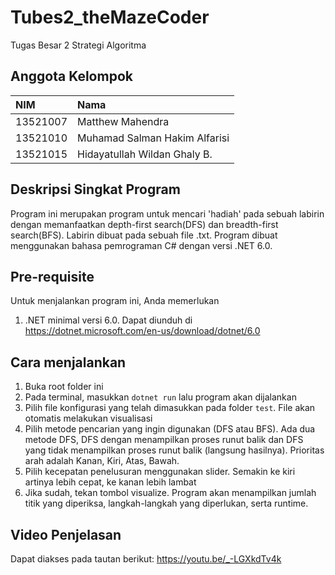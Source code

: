 # Tubes2_theMazeCoder
Tugas Besar 2 Strategi Algoritma

## Anggota Kelompok
| NIM | Nama |
| :-- | :--- |
| 13521007 | Matthew Mahendra |
| 13521010 | Muhamad Salman Hakim Alfarisi |
| 13521015 | Hidayatullah Wildan Ghaly B. |

## Deskripsi Singkat Program
Program ini merupakan program untuk mencari 'hadiah' pada sebuah labirin dengan memanfaatkan depth-first search(DFS) dan breadth-first search(BFS). Labirin dibuat pada sebuah file .txt. Program dibuat menggunakan bahasa pemrograman C# dengan versi .NET 6.0.

## Pre-requisite
Untuk menjalankan program ini, Anda memerlukan
1. .NET minimal versi 6.0. Dapat diunduh di https://dotnet.microsoft.com/en-us/download/dotnet/6.0

## Cara menjalankan
1. Buka root folder ini
2. Pada terminal, masukkan `dotnet run` lalu program akan dijalankan
3. Pilih file konfigurasi yang telah dimasukkan pada folder `test`. File akan otomatis melakukan visualisasi
4. Pilih metode pencarian yang ingin digunakan (DFS atau BFS). Ada dua metode DFS, DFS dengan menampilkan proses runut balik dan DFS yang tidak menampilkan proses runut balik (langsung hasilnya). Prioritas arah adalah Kanan, Kiri, Atas, Bawah.
5. Pilih kecepatan penelusuran menggunakan slider. Semakin ke kiri artinya lebih cepat, ke kanan lebih lambat
6. Jika sudah, tekan tombol visualize. Program akan menampilkan jumlah titik yang diperiksa, langkah-langkah yang diperlukan, serta runtime.

## Video Penjelasan
Dapat diakses pada tautan berikut: https://youtu.be/_-LGXkdTv4k
